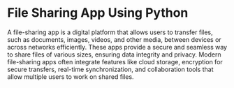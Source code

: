 # File Sharing App Using Python
 
A file-sharing app is a digital platform that allows users to transfer files, such as documents, images, videos, and other media, between devices or across networks efficiently. These apps provide a secure and seamless way to share files of various sizes, ensuring data integrity and privacy. Modern file-sharing apps often integrate features like cloud storage, encryption for secure transfers, real-time synchronization, and collaboration tools that allow multiple users to work on shared files.
